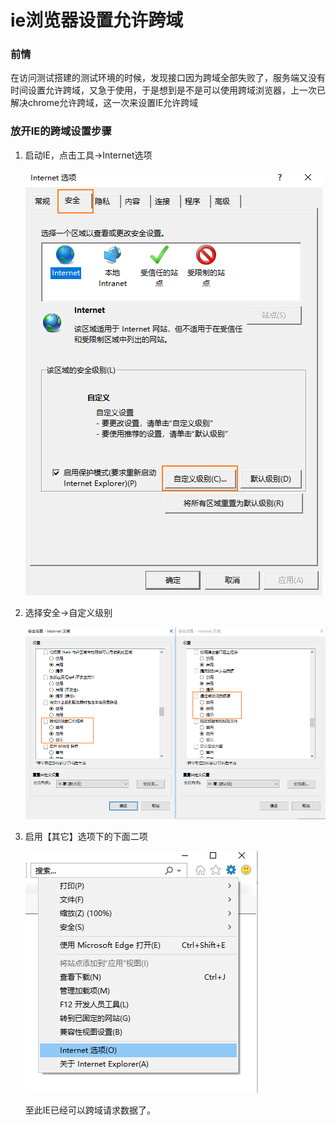 # ie浏览器设置允许跨域

### **前情**

在访问测试搭建的测试环境的时候，发现接口因为跨域全部失败了，服务端又没有时间设置允许跨域，又急于使用，于是想到是不是可以使用跨域浏览器，上一次已解决chrome允许跨域，这一次来设置IE允许跨域

### 放开IE的跨域设置步骤

1. 启动IE，点击工具→Internet选项

    ![示例图](./step1.png)

2. 选择安全→自定义级别

    ![示例图](./step2.png)

3. 启用【其它】选项下的下面二项

    ![示例图](./step3.png)

    至此IE已经可以跨域请求数据了。